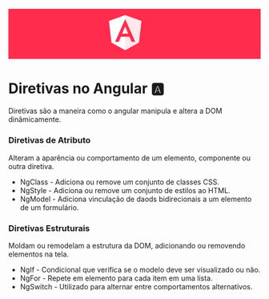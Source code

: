 <p align="center">
  <img src="../assets/angular.png">
</p>

# Diretivas no Angular 🅰️

Diretivas são a maneira como o angular manipula e altera a DOM dinâmicamente.

### Diretivas de Atributo

Alteram a aparência ou comportamento de um elemento, componente ou outra diretiva.

* NgClass - Adiciona ou remove um conjunto de classes CSS.
* NgStyle - Adiciona ou remove um conjunto de estilos ao HTML.
* NgModel - Adiciona vinculação de daods bidirecionais a um elemento de um formulário.

### Diretivas Estruturais

Moldam ou remodelam a estrutura da DOM, adicionando ou removendo elementos na tela.

* NgIf - Condicional que verifica se o modelo deve ser visualizado ou não.
* NgFor - Repete em elemento para cada item em uma lista.
* NgSwitch - Utilizado para alternar entre comportamentos alternativos.